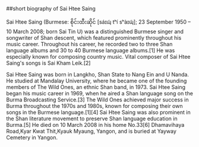 ##short biography of Sai Htee Saing

Sai Htee Saing (Burmese: စိုင်းထီးဆိုင် [sáɪɰ̃ tʰí sʰàɪɰ̃]; 23 September 1950 – 10 March 2008; born Sai Tin U) was a distinguished Burmese singer and songwriter of Shan descent, which featured prominently throughout his music career. Throughout his career, he recorded two to three Shan language albums and 30 to 40 Burmese language albums.[1] He was especially known for composing country music. Vital composer of Sai Htee Saing's songs is Sai Kham Leik.[2]

Sai Htee Saing was born in Langkho, Shan State to Nang Ein and U Nanda. He studied at Mandalay University, where he became one of the founding members of The Wild Ones, an ethnic Shan band, in 1973. Sai Htee Saing began his music career in 1969, when he aired a Shan language song on the Burma Broadcasting Service.[3] The Wild Ones achieved major success in Burma throughout the 1970s and 1980s, known for composing their own songs in the Burmese language.[1][4] Sai Htee Saing was also prominent in the Shan literature movement to preserve Shan language education in Burma.[5] He died on 10 March 2008 in his home No.33[6] Dhamavihaya Road,Kyar Kwat Thit,Kyauk Myaung, Yangon, and is buried at Yayway Cemetery in Yangon.